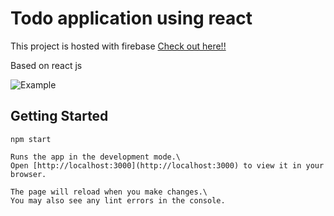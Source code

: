 # Todo application using react

This project is hosted with firebase [Check out here!!]()

Based on react js

![Example](https://i.ibb.co/pZKZHLt/application-image.png)

## Getting Started

```
npm start

Runs the app in the development mode.\
Open [http://localhost:3000](http://localhost:3000) to view it in your browser.

The page will reload when you make changes.\
You may also see any lint errors in the console.

```

